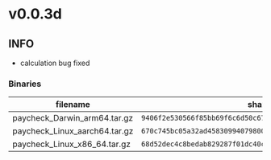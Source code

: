 # v0.0.3d

## INFO
- calculation bug fixed

### Binaries

filename | sha256 hash
-------- | ------------
paycheck_Darwin_arm64.tar.gz | `9406f2e530566f85bb69f6c6d50c673949d6567c346cbba1d99dc5b62d68df4c`
paycheck_Linux_aarch64.tar.gz | `670c745bc05a32ad4583099407980082adffb50db2e7895bb87587ca8f733e75`
paycheck_Linux_x86_64.tar.gz | `68d52dec4c8bedab829287f01dc40cf9d4006de588908f6b48c4706e4b8b78f3`
